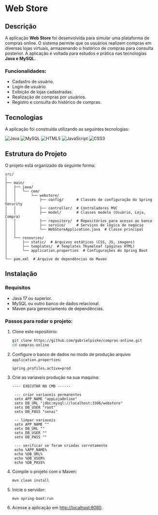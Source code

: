 # Web Store

## Descrição

A aplicação **Web Store** foi desenvolvida para simular uma plataforma de compras online. O sistema permite que os usuários realizem compras em diversas lojas virtuais, armazenando o histórico de compras para consulta posterior. A aplicação é voltada para estudos e prática nas tecnologias **Java e MySQL**.

### Funcionalidades:
- Cadastro de usuário.
- Login de usuário.
- Exibição de lojas cadastradas.
- Realização de compras por usuários.
- Registro e consulta do histórico de compras.

## Tecnologias

A aplicação foi construída utilizando as seguintes tecnologias:

![Java](https://img.shields.io/badge/Java-ED8B00?style=flat&logo=java&logoColor=white)
![MySQL](https://img.shields.io/badge/MySQL-4479A1?style=flat&logo=mysql&logoColor=white)
![HTML5](https://img.shields.io/badge/HTML5-E34F26?style=flat&logo=html5&logoColor=white)
![JavaScript](https://img.shields.io/badge/JavaScript-F7DF1E?style=flat&logo=javascript&logoColor=black)
![CSS3](https://img.shields.io/badge/CSS3-1572B6?style=flat&logo=css3&logoColor=white)

## Estrutura do Projeto

O projeto está organizado da seguinte forma:

```
src/
│
├── main/
│   ├── java/
│   │   └── com/
│   │       └── webstore/
│   │           ├── config/      # Classes de configuração do Spring Security
│   │           ├── controller/  # Controladores MVC
│   │           ├── model/       # Classes modelo (Usuário, Loja, Compra)
│   │           ├── repository/  # Repositórios para acesso ao banco
│   │           ├── service/     # Serviços de lógica de negócio
│   │           └── WebStoreApplication.java  # Classe principal
│   │
│   └── resources/
│       ├── static/  # Arquivos estáticos (CSS, JS, imagens)
│       ├── templates/  # Templates Thymeleaf (páginas HTML)
│       └── application.properties  # Configurações do Spring Boot
│
└── pom.xml  # Arquivo de dependências do Maven
```

## Instalação

### Requisitos

- Java 17 ou superior.
- MySQL ou outro banco de dados relacional.
- Maven para gerenciamento de dependências.

### Passos para rodar o projeto:

1. Clone este repositório:

   ```bash
   git clone https://github.com/gabrielpiske/compras-online.git
   cd compras-online
   ```

2. Configure o banco de dados no modo de produção arquivo `application.properties`:

   ```properties
   spring.profiles.active=prod
   ```

3. Crie as variaveis produção na sua maquina:

   ```properties
   ---- EXECUTAR NO CMD ------

    --- criar variaveis permanentes
    setx APP_NAME "appLojaOnline"
    setx DB_URL "jdbc:mysql://localhost:3306/webstore"
    setx DB_USER "root"
    setx DB_PASS "senai"
    
    -- limpar variaveis
    setx APP_NAME ""
    setx DB_URL ""
    setx DB_USER ""
    setx DB_PASS ""
    
    --- verificar se foram criadas corretamente
    echo %APP_NAME%
    echo %DB_URL%
    echo %DB_USER%
    echo %DB_PASS%
   ```

3. Compile o projeto com o Maven:

   ```bash
   mvn clean install
   ```

4. Inicie o servidor:

   ```bash
   mvn spring-boot:run
   ```

5. Acesse a aplicação em [http://localhost:8080](http://localhost:8080).

